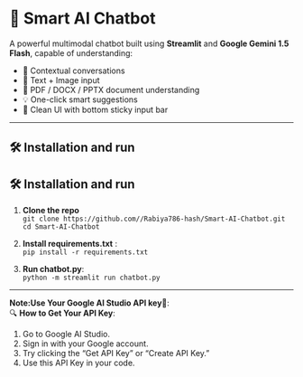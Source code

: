 # 🤖 Smart AI Chatbot 

A powerful multimodal chatbot built using **Streamlit** and **Google Gemini 1.5 Flash**, capable of understanding:
- 🧠 Contextual conversations
- 📎 Text + Image input
- 📄 PDF / DOCX / PPTX document understanding
- 💡 One-click smart suggestions
- 🧾 Clean UI with bottom sticky input bar

-----

## 🛠️ Installation and run

## 🛠️ **Installation and run**

1. **Clone the repo**  
   `git clone https://github.com//Rabiya786-hash/Smart-AI-Chatbot.git`  
   `cd Smart-AI-Chatbot`

2. **Install requirements.txt** :  
   `pip install -r requirements.txt`  

3. **Run chatbot.py**:  
   `python -m streamlit run chatbot.py`  

---

**Note:Use Your Google AI Studio API key🔑**:  
🔍 **How to Get Your API Key**:  
1. Go to Google AI Studio. 
2. Sign in with your Google account. 
3. Try clicking the “Get API Key” or “Create API Key.”
4. Use this API Key in your code.
